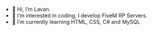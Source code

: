 - 👋 Hi, I’m Lavan.
- 👀 I’m interested in coding, I develop FiveM RP Servers. 
- 🌱 I’m currently learning HTML, CSS, C# and MySQL

<!---
Lavan3700/Lavan3700 is a ✨ special ✨ repository because its `README.md` (this file) appears on your GitHub profile.
You can click the Preview link to take a look at your changes.
--->
